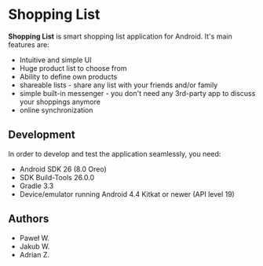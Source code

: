 # Shopping List 

**Shopping List** is smart shopping list application for Android. It's main features are:

* Intuitive and simple UI
* Huge product list to choose from
* Ability to define own products
* shareable lists - share any list with your friends and/or family
* simple built-in messenger - you don't need any 3rd-party app to discuss your shoppings anymore
* online synchronization

## Development

In order to develop and test the application seamlessly, you need:

* Android SDK 26 (8.0 Oreo)
* SDK Build-Tools 26.0.0
* Gradle 3.3
* Device/emulator running Android 4.4 Kitkat or newer (API level 19)

## Authors

* Paweł W.
* Jakub W.
* Adrian Z.